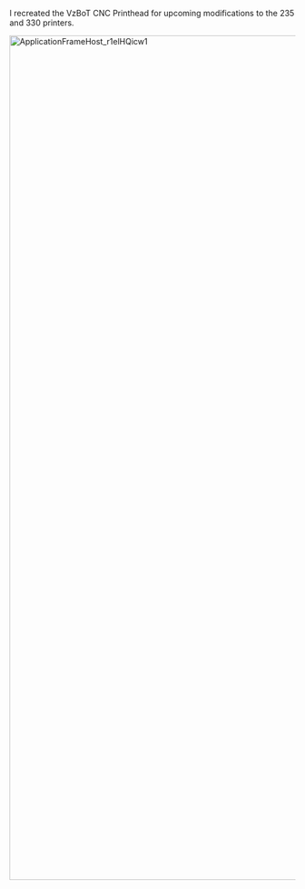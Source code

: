 I recreated the VzBoT CNC Printhead for upcoming modifications to the 235 and 330 printers.



<img width="1238" height="1488" alt="ApplicationFrameHost_r1elHQicw1" src="https://github.com/user-attachments/assets/dd3ca1a2-4ab5-473e-ae84-8c88f8aa4720" />
